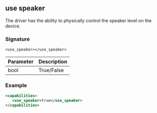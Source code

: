 ## use speaker

The driver has the ability to physically control the speaker level on the device.


### Signature

`<use_speaker></use_speaker> `


| Parameter | Description |
| --- | --- |
| bool | True/False |


### Example

```xml
<capabilities>
   <use_speaker>true</use_speaker>
</capabilities>
```
